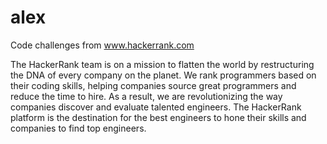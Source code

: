 # alex
Code challenges from www.hackerrank.com

The HackerRank team is on a mission to flatten the world by restructuring the DNA of every company on the planet. We rank programmers based on their coding skills, helping companies source great programmers and reduce the time to hire.
As a result, we are revolutionizing the way companies discover and evaluate talented engineers. The HackerRank platform is the destination for the best engineers to hone their skills and companies to find top engineers.

